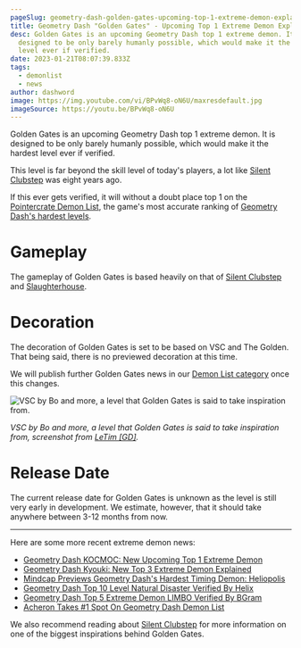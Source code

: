 ```yaml
---
pageSlug: geometry-dash-golden-gates-upcoming-top-1-extreme-demon-explained
title: Geometry Dash "Golden Gates" - Upcoming Top 1 Extreme Demon Explained
desc: Golden Gates is an upcoming Geometry Dash top 1 extreme demon. It is
  designed to be only barely humanly possible, which would make it the hardest
  level ever if verified.
date: 2023-01-21T08:07:39.833Z
tags:
  - demonlist
  - news
author: dashword
image: https://img.youtube.com/vi/BPvWq8-oN6U/maxresdefault.jpg
imageSource: https://youtu.be/BPvWq8-oN6U
---
```

Golden Gates is an upcoming Geometry Dash top 1 extreme demon. It is designed to be only barely humanly possible, which would make it the hardest level ever if verified.

This level is far beyond the skill level of today's players, a lot like [Silent Clubstep](/posts/what-is-silent-clubstep-geometry-dash/) was eight years ago.

If this ever gets verified, it will without a doubt place top 1 on the [Pointercrate Demon List](/posts/geometry-dash-demon-list-what-are-the-top-extreme-demons-2022/), the game's most accurate ranking of [Geometry Dash's hardest levels](/posts/geometry-dash-levels-what-is-the-hardest-level-ever-made/).

# Gameplay

The gameplay of Golden Gates is based heavily on that of [Silent Clubstep](/posts/geometry-dash-levels-top-10-hardest-extreme-demons-2022/#%234%3A-silent-clubstep) and [Slaughterhouse](/posts/geometry-dash-slaughterhouse-top-1/).

# Decoration

The decoration of Golden Gates is set to be based on VSC and The Golden. That being said, there is no previewed decoration at this time.

We will publish further Golden Gates news in our [Demon List category](/categories/demonlist/) once this changes.

![VSC by Bo and more, a level that Golden Gates is said to take inspiration from.](https://img.youtube.com/vi/yXpTYLQpEOo/maxresdefault.jpg)

*VSC by Bo and more, a level that Golden Gates is said to take inspiration from, screenshot from [LeTim [GD]](https://youtu.be/yXpTYLQpEOo).*

# Release Date

The current release date for Golden Gates is unknown as the level is still very early in development. We estimate, however, that it should take anywhere between 3-12 months from now.

- - -

Here are some more recent extreme demon news:

- [Geometry Dash KOCMOC: New Upcoming Top 1 Extreme Demon](posts/geometry-dash-kocmoc-new-upcoming-top-1-extreme-demon/)
- [Geometry Dash Kyouki: New Top 3 Extreme Demon Explained](/posts/geometry-dash-kyouki-new-top-3-extreme-demon-explained/)
- [Mindcap Previews Geometry Dash's Hardest Timing Demon: Heliopolis](/posts/mindcap-previews-geometry-dashs-hardest-timing-demon-heliopolis/)
- [Geometry Dash Top 10 Level Natural Disaster Verified By Helix](/posts/geometry-dash-top-10-level-natural-disaster-verified-by-helix/)
- [Geometry Dash Top 5 Extreme Demon LIMBO Verified By BGram](/posts/geometry-dash-top-5-extreme-demon-limbo-verified-by-bgram/)
- [Acheron Takes #1 Spot On Geometry Dash Demon List](/posts/breaking-acheron-takes-1-spot-on-geometry-dash-demonlist/)

We also recommend reading about [Silent Clubstep](https://geometry-dash-fan.fandom.com/wiki/Silent_clubstep) for more information on one of the biggest inspirations behind Golden Gates.